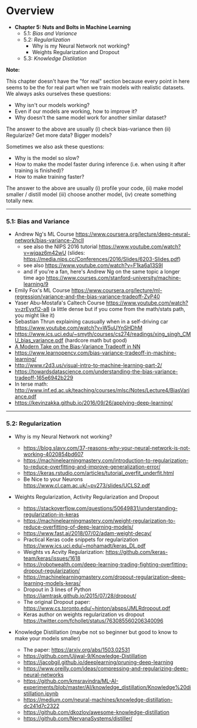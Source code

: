 # Overview

- **Chapter 5: Nuts and Bolts in Machine Learning** 
  - 5.1: *Bias and Variance*
  - 5.2: *Regularlization*
    - Why is my Neural Network not working?
    - Weights Regularization and Dropout
  - 5.3: *Knowledge Distilation*
  
**Note:** 

This chapter doesn't have the "for real" section because every point in here seems to be the for real part when we train models with realistic datasets. We always asks ourselves these questions:
  
  - Why isn't our models working?
  - Even if our models are working, how to improve it?  
  - Why doesn't the same model work for another similar dataset? 
  

The answer to the above are usually (i) check bias-variance then (ii) Regularize? Get more data? Bigger models?
  
Sometimes we also ask these questions:

  - Why is the model so slow?
  - How to make the model faster during inference (i.e. when using it after training is finished)?
  - How to make training faster? 
  
The answer to the above are usually (i) profile your code, (ii) make model smaller / distill model (iii) choose another model, (iv) create something totally new.

----


### 5.1: Bias and Variance

 - Andrew Ng's ML Course https://www.coursera.org/lecture/deep-neural-network/bias-variance-ZhclI 
   - see also the NIPS 2016 tutorial https://www.youtube.com/watch?v=wjqaz6m42wU (slides: https://media.nips.cc/Conferences/2016/Slides/6203-Slides.pdf) 
   - see also https://www.youtube.com/watch?v=F1ka6a13S9I
   - and if you're a fan, here's Andrew Ng on the same topic a longer time ago https://www.courses.com/stanford-university/machine-learning/9 
 - Emily Fox's ML Course https://www.coursera.org/lecture/ml-regression/variance-and-the-bias-variance-tradeoff-ZvP40
 - Yaser Abu-Mostafa's Caltech Course https://www.youtube.com/watch?v=zrEyxfl2-a8 (a little dense but if you come from the math/stats path, you might like it)
 - Sebastian Thrun explaining causually when in a self-driving car https://www.youtube.com/watch?v=W5uUYnSHDhM 
 - https://www.ics.uci.edu/~smyth/courses/cs274/readings/xing_singh_CMU_bias_variance.pdf (hardcore math but good)
 - [A Modern Take on the Bias-Variance Tradeoff in NN](https://arxiv.org/pdf/1810.08591.pdf)
 - https://www.learnopencv.com/bias-variance-tradeoff-in-machine-learning/
 - http://www.r2d3.us/visual-intro-to-machine-learning-part-2/
 - https://towardsdatascience.com/understanding-the-bias-variance-tradeoff-165e6942b229
 - In terse math: http://www.inf.ed.ac.uk/teaching/courses/mlsc/Notes/Lecture4/BiasVariance.pdf 
 - https://kevinzakka.github.io/2016/09/26/applying-deep-learning/

----


### 5.2: Regularization

 - Why is my Neural Network not working?
   - https://blog.slavv.com/37-reasons-why-your-neural-network-is-not-working-4020854bd607
   - https://machinelearningmastery.com/introduction-to-regularization-to-reduce-overfitting-and-improve-generalization-error/
   - https://keras.rstudio.com/articles/tutorial_overfit_underfit.html
   - Be Nice to your Neurons https://www.cl.cam.ac.uk/~pv273/slides/UCLS2.pdf
  
 - Weights Regularization, Activity Regularization and Dropout
    - https://stackoverflow.com/questions/50649831/understanding-regularization-in-keras
    - https://machinelearningmastery.com/weight-regularization-to-reduce-overfitting-of-deep-learning-models/
    - https://www.fast.ai/2018/07/02/adam-weight-decay/
    - Practical Keras code snippets for regularization https://www.ics.uci.edu/~mohamadt/keras_DL.pdf 
    - Weights vs Acvity Regularization: https://github.com/keras-team/keras/issues/1618
    - https://robotwealth.com/deep-learning-trading-fighting-overfitting-dropout-regularization/
    - https://machinelearningmastery.com/dropout-regularization-deep-learning-models-keras/
    - Dropout in 3 lines of Python https://iamtrask.github.io/2015/07/28/dropout/ 
    - The original Dropout paper: https://www.cs.toronto.edu/~hinton/absps/JMLRdropout.pdf
    - Keras author on weights regularization vs dropout https://twitter.com/fchollet/status/763085560206340096
   
 - Knowledge Distillation (maybe not so beginner but good to know to make your models smaller)
    - The paper: https://arxiv.org/abs/1503.02531 
    - https://github.com/Ujjwal-9/Knowledge-Distillation
    - https://jacobgil.github.io/deeplearning/pruning-deep-learning
    - https://www.oreilly.com/ideas/compressing-and-regularizing-deep-neural-networks
    - https://github.com/kmsravindra/ML-AI-experiments/blob/master/AI/knowledge_distillation/Knowledge%20distillation.ipynb
    - https://medium.com/neural-machines/knowledge-distillation-dc241d7c2322
    - https://github.com/dkozlov/awesome-knowledge-distillation
    - https://github.com/NervanaSystems/distiller/ 

